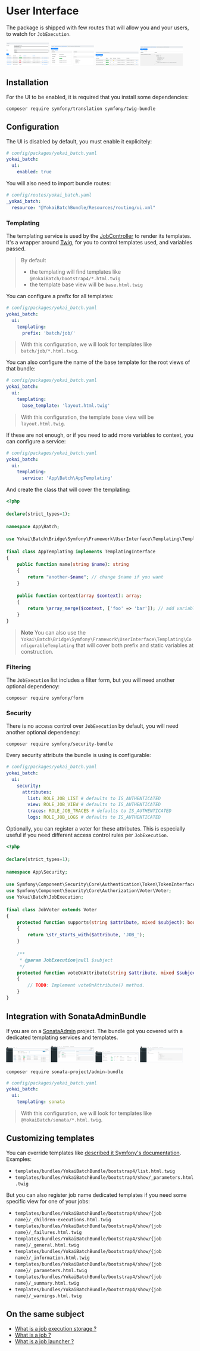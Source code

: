 # User Interface

The package is shipped with few routes that will allow you and your users, to watch for `JobExecution`.

<img src="images/bootstrap4-list.png" alt="Bootstrap 4 - List action" width="23%"> <img src="images/bootstrap4-details.png" alt="Bootstrap 4 - Detail : Information" width="23%"> <img src="images/bootstrap4-children.png" alt="Bootstrap 4 - Detail : Children" width="23%"> <img src="images/bootstrap4-warnings.png" alt="Bootstrap 4 - Detail : Warnings" width="23%">


## Installation

For the UI to be enabled, it is required that you install some dependencies:
```shell
composer require symfony/translation symfony/twig-bundle
```


## Configuration

The UI is disabled by default, you must enable it explicitely:
```yaml
# config/packages/yokai_batch.yaml
yokai_batch:
  ui:
    enabled: true
```

You will also need to import bundle routes:
```yaml
# config/routes/yokai_batch.yaml
_yokai_batch:
  resource: "@YokaiBatchBundle/Resources/routing/ui.xml"
```

### Templating

The templating service is used by the [JobController](../../src/batch-symfony-framework/src/UserInterface/Controller/JobController.php) to render its templates.
It's a wrapper around [Twig](https://twig.symfony.com/), for you to control templates used, and variables passed.

> By default
> - the templating will find templates like `@YokaiBatch/bootstrap4/*.html.twig`
> - the template base view will be `base.html.twig`

You can configure a prefix for all templates:
```yaml
# config/packages/yokai_batch.yaml
yokai_batch:
  ui:
    templating:
      prefix: 'batch/job/'
```
> With this configuration, we will look for templates like `batch/job/*.html.twig`.

You can also configure the name of the base template for the root views of that bundle:
```yaml
# config/packages/yokai_batch.yaml
yokai_batch:
  ui:
    templating:
      base_template: 'layout.html.twig'
```
> With this configuration, the template base view will be `layout.html.twig`.

If these are not enough, or if you need to add more variables to context, you can configure a service:
```yaml
# config/packages/yokai_batch.yaml
yokai_batch:
  ui:
    templating:
      service: 'App\Batch\AppTemplating'
```

And create the class that will cover the templating:
```php
<?php

declare(strict_types=1);

namespace App\Batch;

use Yokai\Batch\Bridge\Symfony\Framework\UserInterface\Templating\TemplatingInterface;

final class AppTemplating implements TemplatingInterface
{
    public function name(string $name): string
    {
        return "another-$name"; // change $name if you want
    }

    public function context(array $context): array;
    {
        return \array_merge($context, ['foo' => 'bar']); // add variables to $context if you want
    }
}
```

> **Note** You can also use the `Yokai\Batch\Bridge\Symfony\Framework\UserInterface\Templating\ConfigurableTemplating` that will cover both prefix and static variables at construction.


### Filtering

The `JobExecution` list includes a filter form, but you will need another optional dependency:
```shell
composer require symfony/form
```

### Security

There is no access control over `JobExecution` by default, you will need another optional dependency:
```shell
composer require symfony/security-bundle
```

Every security attribute the bundle is using is configurable:
```yaml
# config/packages/yokai_batch.yaml
yokai_batch:
  ui:
    security:
      attributes:
        list: ROLE_JOB_LIST # defaults to IS_AUTHENTICATED
        view: ROLE_JOB_VIEW # defaults to IS_AUTHENTICATED
        traces: ROLE_JOB_TRACES # defaults to IS_AUTHENTICATED
        logs: ROLE_JOB_LOGS # defaults to IS_AUTHENTICATED
```

Optionally, you can register a voter for these attributes.
This is especially useful if you need different access control rules per `JobExecution`.
```php
<?php

declare(strict_types=1);

namespace App\Security;

use Symfony\Component\Security\Core\Authentication\Token\TokenInterface;
use Symfony\Component\Security\Core\Authorization\Voter\Voter;
use Yokai\Batch\JobExecution;

final class JobVoter extends Voter
{
    protected function supports(string $attribute, mixed $subject): bool
    {
        return \str_starts_with($attribute, 'JOB_');
    }

    /**
     * @param JobExecution|null $subject
     */
    protected function voteOnAttribute(string $attribute, mixed $subject, TokenInterface $token): bool
    {
        // TODO: Implement voteOnAttribute() method.
    }
}
```


## Integration with SonataAdminBundle

If you are on a [SonataAdmin](https://symfony.com/bundles/SonataAdminBundle/current/index.html) project.
The bundle got you covered with a dedicated templating services and templates.

<img src="images/sonata-list.png" alt="Sonata - List action" width="23%"> <img src="images/sonata-details.png" alt="Sonata - Detail : Information" width="23%"> <img src="images/sonata-children.png" alt="Sonata - Detail : Children" width="23%"> <img src="images/sonata-warnings.png" alt="Sonata - Detail : Warnings" width="23%">

```shell
composer require sonata-project/admin-bundle
```

```yaml
# config/packages/yokai_batch.yaml
yokai_batch:
  ui:
    templating: sonata
```
> With this configuration, we will look for templates like `@YokaiBatch/sonata/*.html.twig`.


## Customizing templates

You can override templates like [described it Symfony's documentation](https://symfony.com/doc/current/bundles/override.html).
Examples:
- `templates/bundles/YokaiBatchBundle/bootstrap4/list.html.twig`
- `templates/bundles/YokaiBatchBundle/bootstrap4/show/_parameters.html.twig`

But you can also register job name dedicated templates if you need some specific view for one of your jobs:
- `templates/bundles/YokaiBatchBundle/bootstrap4/show/{job name}/_children-executions.html.twig`
- `templates/bundles/YokaiBatchBundle/bootstrap4/show/{job name}/_failures.html.twig`
- `templates/bundles/YokaiBatchBundle/bootstrap4/show/{job name}/_general.html.twig`
- `templates/bundles/YokaiBatchBundle/bootstrap4/show/{job name}/_information.html.twig`
- `templates/bundles/YokaiBatchBundle/bootstrap4/show/{job name}/_parameters.html.twig`
- `templates/bundles/YokaiBatchBundle/bootstrap4/show/{job name}/_summary.html.twig`
- `templates/bundles/YokaiBatchBundle/bootstrap4/show/{job name}/_warnings.html.twig`

## On the same subject

- [What is a job execution storage ?](../batch/domain/job-execution-storage.md)
- [What is a job ?](../batch/domain/job.md)
- [What is a job launcher ?](../batch/domain/job-launcher.md)
